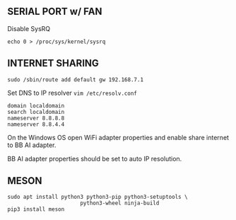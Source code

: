## SERIAL PORT w/ FAN
Disable SysRQ

`echo 0 > /proc/sys/kernel/sysrq`
## INTERNET SHARING
`sudo /sbin/route add default gw 192.168.7.1`

Set DNS to IP resolver
`vim /etc/resolv.conf`
```
domain localdomain
search localdomain
nameserver 8.8.8.8
nameserver 8.8.4.4
```
On the Windows OS open WiFi adapter properties and enable share internet to BB AI adapter.

BB AI adapter properties should be set to auto IP resolution.

## MESON
```
sudo apt install python3 python3-pip python3-setuptools \
                       python3-wheel ninja-build
pip3 install meson
```
